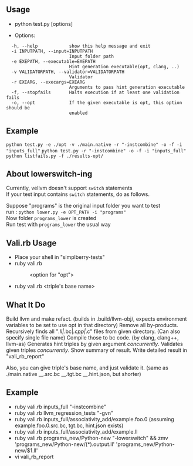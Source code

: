 ## Usage ##

- python test.py [options]

- Options:
```
  -h, --help            show this help message and exit
  -i INPUTPATH, --input=INPUTPATH
                        Input folder path
  -e EXEPATH, --executable=EXEPATH
                        Hint generation executable(opt, clang, ..)
  -v VALIDATORPATH, --validator=VALIDATORPATH
                        Validator
  -r EXEARG, --execargs=EXEARG
                        Arguments to pass hint generation executable
  -f, --stopfails       Halts execution if at least one validation fails
  -o, --opt             If the given executable is opt, this option should be
                        enabled
```

## Example ##

`python test.py -e ./opt -v ./main.native -r "-instcombine" -o -f -i "inputs_full"`
`python test.py -r "-instcombine" -o -f -i "inputs_full"`
`python listfails.py -f ./results-opt/`

## About lowerswitch-ing ##
Currently, vellvm doesn't support `switch` statements  
If your test input contains `switch` statements, do as follows.  

Suppose "programs" is the original input folder you want to test  
run : `python lower.py -e OPT_PATH -i "programs"`  
Now folder `programs_lower` is created  
Run test with `programs_lower` the usual way  

## Vali.rb Usage ##
- Place your shell in "simplberry-tests"
- ruby vali.rb <dir or file name> <option for "opt">
- ruby vali.rb <triple's base name>

## What It Do ##
Build llvm and make refact. (builds in .build/llvm-obj/, expects environment variables to be set to use opt in that directory)
Remove all by-products.
Recursively finds all "*.ll|*.bc|*.cpp|*.c" files from given directory.
(Can also specify single file name)
Compile those to bc code. (by clang, clang++, llvm-as)
Generates hint triples by given argument *concurrently*.
Validates given triples *concurrently*.
Show summary of result.
Write detailed result in "vali_rb_report"

Also, you can give triple's base name, and just validate it.
(same as ./main.native __.src.bc __.tgt.bc __.hint.json, but shorter)

## Example ##
- ruby vali.rb inputs_full "-instcombine"
- ruby vali.rb llvm_regression_tests "-gvn"
- ruby vali.rb inputs_full/associativity_add/example.foo.0 (assuming example.foo.0.src.bc, tgt.bc, hint.json exists)
- ruby vali.rb inputs_full/associativity_add/example.ll
- ruby vali.rb programs_new/Python-new "-lowerswitch" && zmv 'programs_new/Python-new/(*).output.ll' 'programs_new/Python-new/$1.ll'
- vi vali_rb_report

